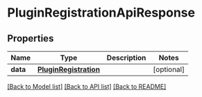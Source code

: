 # PluginRegistrationApiResponse

## Properties
Name | Type | Description | Notes
------------ | ------------- | ------------- | -------------
**data** | [**PluginRegistration**](.md) |  | [optional] 

[[Back to Model list]](../README.md#documentation-for-models) [[Back to API list]](../README.md#documentation-for-api-endpoints) [[Back to README]](../README.md)



